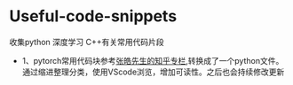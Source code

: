# Useful-code-snippets
收集python 深度学习 C++有关常用代码片段
+ 1、pytorch常用代码块参考[张皓先生的知乎专栏](https://zhuanlan.zhihu.com/p/59205847),转换成了一个python文件。通过缩进整理分类，使用VScode浏览，增加可读性。之后也会持续修改更新
